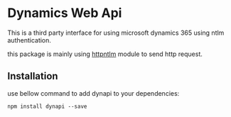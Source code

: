 # Dynamics Web Api

This is a third party interface for using microsoft dynamics 365 using ntlm authentication.

this package is mainly using [httpntlm](https://www.npmjs.com/package/httpntlm) module to send http request.

## Installation

use bellow command to add dynapi to your dependencies:
 
`npm install dynapi --save`